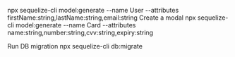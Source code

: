 
npx sequelize-cli model:generate --name User --attributes firstName:string,lastName:string,email:string
Create a modal
npx sequelize-cli model:generate --name Card --attributes name:string,number:string,cvv:string,expiry:string

Run DB migration
npx sequelize-cli db:migrate